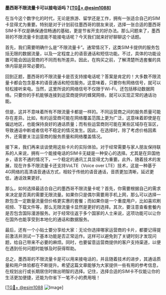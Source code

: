 **墨西哥不限流量卡可以接电话吗？[[TG💪+ @esim1088](https://t.me/s/esim1088)]**

在当今这个数字化的时代，无论是旅游、留学还是工作，拥有一张适合自己的SIM卡显得尤为重要。特别是对于计划前往墨西哥的朋友来说，选择一张合适的墨西哥SIM卡不仅是确保通信畅通的基础，更是节省开支的好办法。那么问题来了，墨西哥的不限流量卡到底能不能接电话呢？今天我们就来好好聊聊这个话题。

首先，我们需要明确什么是“不限流量卡”。通常情况下，这类SIM卡提供的服务包括无限的数据流量，以及一定程度上的语音通话和短信功能。不过，具体的功能设置可能会因运营商的不同而有所差异。因此，在购买之前，了解清楚所选套餐的具体内容是非常必要的。

回到正题，墨西哥的不限流量卡是否支持接电话呢？答案是肯定的！大多数不限流量卡都会包含基本的语音通话和短信服务。这意味着，只要你有网络信号，就可以轻松接听来电。当然，这里所说的网络信号不仅限于Wi-Fi，还包括移动数据网络。只要你的手机能够连接到运营商提供的蜂窝网络，就可以实现正常的通话功能。

但是，这并不意味着所有不限流量卡都是一样的。不同运营商之间的服务质量可能存在差异。比如，有的运营商可能在网络覆盖范围上更为广泛，这意味着即使是在偏远地区，也能保持良好的通话质量；而有些运营商则可能在某些区域存在盲区，导致通话中断或者信号不稳定的情况发生。因此，在选择时，除了考虑价格因素外，还需要关注运营商的服务质量和网络覆盖情况。

接下来，我们再来谈谈使用这些卡片的实际体验。对于经常需要与家人朋友保持联系的人来说，拥有一个能接电话的SIM卡无疑是一种安心的选择。尤其是在异国他乡，语言不通的情况下，一个稳定的通讯工具显得尤为重要。此外，随着技术的发展，现在许多不限流量卡还支持VoLTE（Voice over LTE）技术，这是一种基于4G网络的高清语音通话方式，相较于传统的语音通话，音质更加清晰，延迟更低，通话效果更好。

那么，如何选择最适合自己的墨西哥不限流量卡呢？首先，你需要根据自己的需求来决定是否真的需要无限流量。如果你只是偶尔需要用手机上网，那么可以选择一款包含一定数量流量但价格更实惠的套餐；而如果你是一个重度用户，比如喜欢刷视频、下载文件等，那么无限流量卡显然是更好的选择。其次，要注意查看套餐内是否包含国际漫游服务。对于经常往返于多个国家的人士来说，这项功能可以让你在国外也能享受到本地化的通话和数据服务。

最后，还有一个小贴士要分享给大家：无论你选择哪家运营商的卡片，都要记得提前激活并测试一下基本功能是否正常运作。这样可以避免到了关键时刻才发现问题，给自己带来不必要的麻烦。同时，也要留意运营商提供的客户支持渠道，以便在遇到任何问题时能够及时获得帮助。

总之，墨西哥的不限流量卡是可以用来接电话的，并且随着技术的进步，其通话质量和用户体验都在不断提升。希望这篇文章能够为大家提供一些有用的参考信息，在规划出行或长期居住时做出明智的选择。记住，选择合适的SIM卡不仅能让你的生活更加便捷，还能为你省下一笔不小的费用哦！

[[TG💪+ @esim1088](https://t.me/s/esim1088) ![Image](https://i.postimg.cc/4NQfJmqS/Snipaste-2025-05-13-00-14-12.png)]